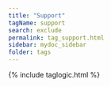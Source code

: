 ```yaml
---
title: "Support"
tagName: support
search: exclude
permalink: tag_support.html
sidebar: mydoc_sidebar
folder: tags
---
```

{% include taglogic.html %}